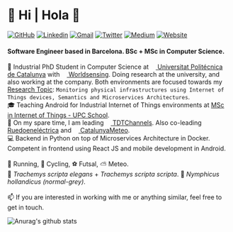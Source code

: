 # 👋 Hi | Hola 👋

[![GitHub](https://img.shields.io/badge/GitHub-000000?logo=GitHub&style=flat-square&color=grey)](https://github.com/LaQuay)
[![Linkedin](https://img.shields.io/badge/LinkedIn-blue?logo=Linkedin&style=flat-square)](https://www.linkedin.com/in/marcvilagomez/)
[![Gmail](https://img.shields.io/badge/Gmail-c14438?logo=Gmail&style=flat-square&logoColor=white)](mailto:hola@marcvila.me)
[![Twitter](https://img.shields.io/twitter/follow/GrimmSour?logo=Twitter&label=Twitter&style=flat-square)](https://twitter.com/GrimmSour)
[![Medium](https://img.shields.io/badge/Medium-12100E?logo=medium&style=flat-square&color=grey)](https://medium.com/@laquay)
[![Website](https://img.shields.io/website?label=marcvila.me&style=flat-square&url=http%3A%2F%2Fmarcvila.me%2F)](https://www.marcvila.me)

#### Software Engineer based in Barcelona. BSc + MSc in Computer Science.

🌱 Industrial PhD Student in Computer Science at [<img height="12" src="https://upload.wikimedia.org/wikipedia/commons/thumb/9/97/Logo_UPC.svg/1200px-Logo_UPC.svg.png"> Universitat Politécnica de Catalunya](https://computing.phd.upc.edu/en/phd-data) with [<img height="12" src="https://pbs.twimg.com/profile_images/803554299838074880/lclvYZYQ_200x200.jpg"> Worldsensing](https://www.worldsensing.com). Doing research at the university, and also working at the company. Both environments are focused towards my [Research Topic](https://marcvila.me/research/): `Monitoring physical infrastructures using Internet of Things devices, Semantics and Microservices Architectures`.
<br />
🎓 Teaching Android for Industrial Internet of Things environments at <a href='https://www.talent.upc.edu/ing/estudis/formacio/curs/200100/master-degree-internet-iot/'
target='_blank'>MSc in Internet of Things - UPC School</a>.
<br />
🔭 On my spare time, I am leading [<img height="12" src="https://pbs.twimg.com/profile_images/1247827338173108224/WfwOfmX4_200x200.jpg"> TDTChannels](https://marcvila.me/projects/1-tdtchannels). Also co-leading [<img height="12" src="https://pbs.twimg.com/profile_images/1243254137975967745/jaZdLw0__200x200.png"> Ruedoeneléctrica](https://marcvila.me/projects/3-ruedoenelectrica) and [<img height="12" src="https://pbs.twimg.com/profile_images/452053336749903872/q96L6mmS_200x200.png"> CatalunyaMeteo](https://marcvila.me/projects/2-catalunya-meteo).
<br />
💻 Backend in Python on top of Microservices Architecture in Docker. Competent in frontend using React JS and mobile development in Android.
<br />
<br />
🏃 Running, 🚴 Cycling, ⚽ Futsal, ⛅ Meteo.
<br />
🐢 _Trachemys scripta elegans_ + _Trachemys scripta scripta_. 🦜 _Nymphicus hollandicus (normal-grey)_.
<br /><br />
📫 If you are interested in working with me or anything similar, feel free to get in touch.
<br />

![Anurag's github stats](https://github-readme-stats.vercel.app/api?username=laquay&count_private=true)
